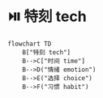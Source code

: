 # ⏯️ 特刻 tech

```mermaid
flowchart TD
    B["特刻 tech"]
    B-->C["时间 time"]
    B-->D("情绪 emotion")
    B-->E("选择 choice")
    B-->F("习惯 habit")
```
